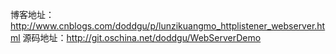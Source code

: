 博客地址：http://www.cnblogs.com/doddgu/p/lunzikuangmo_httplistener_webserver.html
源码地址：http://git.oschina.net/doddgu/WebServerDemo